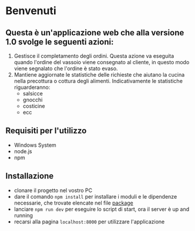 # Benvenuti
## Questa è un'applicazione web che alla versione 1.0 svolge le seguenti azioni:
1. Gestisce il completamento degli ordini. Questa azione va eseguita quando l'ordine del vassoio viene consegnato al cliente, in questo modo viene segnalato che l'ordine è stato evaso.
2. Mantiene aggiornate le statistiche delle richieste che aiutano la cucina nella precottura o cottura degli alimenti. Indicativamente le statistiche riguarderanno: 
	* salsicce
	* gnocchi
	* costicine
	* ecc
## Requisiti per l'utilizzo
* Windows System
* node.js
* npm

## Installazione
* clonare il progetto nel vostro PC 
* dare il comando `npm install` per installare i moduli e le dipendenze necessarie, che trovate elencate nel file [package](package.json)
* lanciare `npm run dev` per eseguire lo script di start, ora il server è up and running
* recarsi alla pagina `localhost:8000` per utilizzare l'applicazione
